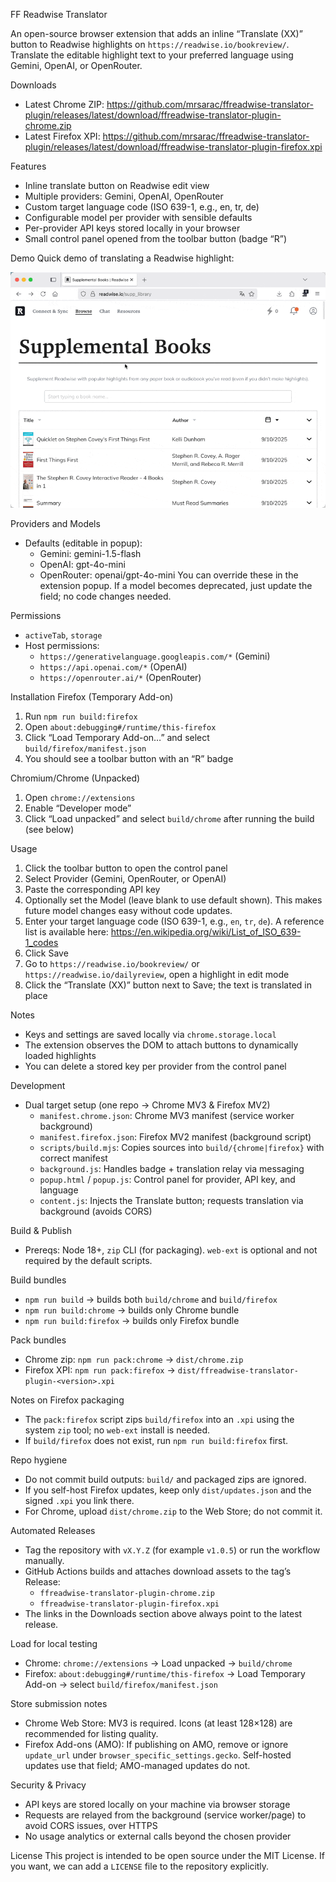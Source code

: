 FF Readwise Translator

An open-source browser extension that adds an inline “Translate (XX)” button to Readwise highlights on `https://readwise.io/bookreview/`. Translate the editable highlight text to your preferred language using Gemini, OpenAI, or OpenRouter.

Downloads
- Latest Chrome ZIP: https://github.com/mrsarac/ffreadwise-translator-plugin/releases/latest/download/ffreadwise-translator-plugin-chrome.zip
- Latest Firefox XPI: https://github.com/mrsarac/ffreadwise-translator-plugin/releases/latest/download/ffreadwise-translator-plugin-firefox.xpi

Features
- Inline translate button on Readwise edit view
- Multiple providers: Gemini, OpenAI, OpenRouter
- Custom target language code (ISO 639-1, e.g., en, tr, de)
- Configurable model per provider with sensible defaults
- Per-provider API keys stored locally in your browser
- Small control panel opened from the toolbar button (badge “R”)

Demo
Quick demo of translating a Readwise highlight:

![FF Readwise Translator Demo](assets/usage-demo.gif)

Providers and Models
- Defaults (editable in popup):
  - Gemini: gemini-1.5-flash
  - OpenAI: gpt-4o-mini
  - OpenRouter: openai/gpt-4o-mini
  You can override these in the extension popup. If a model becomes deprecated, just update the field; no code changes needed.

Permissions
- `activeTab`, `storage`
- Host permissions:
  - `https://generativelanguage.googleapis.com/*` (Gemini)
  - `https://api.openai.com/*` (OpenAI)
  - `https://openrouter.ai/*` (OpenRouter)

Installation
Firefox (Temporary Add-on)
1. Run `npm run build:firefox`
2. Open `about:debugging#/runtime/this-firefox`
3. Click “Load Temporary Add-on…” and select `build/firefox/manifest.json`
4. You should see a toolbar button with an “R” badge

Chromium/Chrome (Unpacked)
1. Open `chrome://extensions`
2. Enable “Developer mode”
3. Click “Load unpacked” and select `build/chrome` after running the build (see below)

Usage
1. Click the toolbar button to open the control panel
2. Select Provider (Gemini, OpenRouter, or OpenAI)
3. Paste the corresponding API key
4. Optionally set the Model (leave blank to use default shown). This makes future model changes easy without code updates.
5. Enter your target language code (ISO 639-1, e.g., `en`, `tr`, `de`). A reference list is available here:
   https://en.wikipedia.org/wiki/List_of_ISO_639-1_codes
6. Click Save
7. Go to `https://readwise.io/bookreview/` or `https://readwise.io/dailyreview`, open a highlight in edit mode
8. Click the “Translate (XX)” button next to Save; the text is translated in place

Notes
- Keys and settings are saved locally via `chrome.storage.local`
- The extension observes the DOM to attach buttons to dynamically loaded highlights
- You can delete a stored key per provider from the control panel

Development
- Dual target setup (one repo → Chrome MV3 & Firefox MV2)
  - `manifest.chrome.json`: Chrome MV3 manifest (service worker background)
  - `manifest.firefox.json`: Firefox MV2 manifest (background script)
  - `scripts/build.mjs`: Copies sources into `build/{chrome|firefox}` with correct manifest
  - `background.js`: Handles badge + translation relay via messaging
  - `popup.html` / `popup.js`: Control panel for provider, API key, and language
  - `content.js`: Injects the Translate button; requests translation via background (avoids CORS)

Build & Publish
- Prereqs: Node 18+, `zip` CLI (for packaging). `web-ext` is optional and not required by the default scripts.

Build bundles
- `npm run build`       → builds both `build/chrome` and `build/firefox`
- `npm run build:chrome` → builds only Chrome bundle
- `npm run build:firefox` → builds only Firefox bundle

Pack bundles
- Chrome zip: `npm run pack:chrome` → `dist/chrome.zip`
- Firefox XPI: `npm run pack:firefox` → `dist/ffreadwise-translator-plugin-<version>.xpi`

Notes on Firefox packaging
- The `pack:firefox` script zips `build/firefox` into an `.xpi` using the system `zip` tool; no `web-ext` install is needed.
- If `build/firefox` does not exist, run `npm run build:firefox` first.

Repo hygiene
- Do not commit build outputs: `build/` and packaged zips are ignored.
- If you self-host Firefox updates, keep only `dist/updates.json` and the signed `.xpi` you link there.
- For Chrome, upload `dist/chrome.zip` to the Web Store; do not commit it.

Automated Releases
- Tag the repository with `vX.Y.Z` (for example `v1.0.5`) or run the workflow manually.
- GitHub Actions builds and attaches download assets to the tag’s Release:
  - `ffreadwise-translator-plugin-chrome.zip`
  - `ffreadwise-translator-plugin-firefox.xpi`
- The links in the Downloads section above always point to the latest release.

Load for local testing
- Chrome: `chrome://extensions` → Load unpacked → `build/chrome`
- Firefox: `about:debugging#/runtime/this-firefox` → Load Temporary Add-on → select `build/firefox/manifest.json`

Store submission notes
- Chrome Web Store: MV3 is required. Icons (at least 128×128) are recommended for listing quality.
- Firefox Add-ons (AMO): If publishing on AMO, remove or ignore `update_url` under `browser_specific_settings.gecko`.
  Self-hosted updates use that field; AMO-managed updates do not.

Security & Privacy
- API keys are stored locally on your machine via browser storage
- Requests are relayed from the background (service worker/page) to avoid CORS issues, over HTTPS
- No usage analytics or external calls beyond the chosen provider

License
This project is intended to be open source under the MIT License.
If you want, we can add a `LICENSE` file to the repository explicitly.
